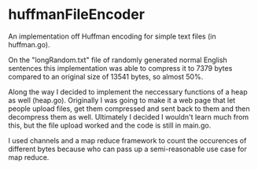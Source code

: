 # huffmanFileEncoder
An implementation off Huffman encoding for simple text files (in huffman.go). 

On the "longRandom.txt" file of randomly generated normal English sentences this implementation was able to compress it to 7379 bytes compared to an original size of 13541 bytes, so almost 50%.

Along the way I decided to implement the neccessary functions of a heap as well (heap.go). Originally I was going to make it a web page that let people upload files, get them compressed and sent back to them and then decompress them as well. Ultimately I decided I wouldn't learn much from this, but the file upload worked and the code is still in main.go. 

I used channels and a map reduce framework to count the occurences of different bytes because who can pass up a semi-reasonable use case for map reduce.
